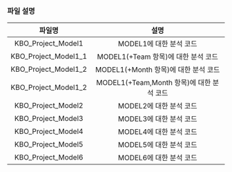 ### 파일 설명



|파일명|설명|
|:--------------------------------------:|:--------------------------------------------------------:|
|KBO_Project_Model1 | MODEL1에 대한 분석 코드|
|KBO_Project_Model1_1 | MODEL1(+Team 항목)에 대한 분석 코드|
|KBO_Project_Model1_2 | MODEL1(+Month 항목)에 대한 분석 코드|
|KBO_Project_Model1_2 | MODEL1(+Team,Month 항목)에 대한 분석 코드|
|KBO_Project_Model2 | MODEL2에 대한 분석 코드|
|KBO_Project_Model3 | MODEL3에 대한 분석 코드|
|KBO_Project_Model4 | MODEL4에 대한 분석 코드|
|KBO_Project_Model5 | MODEL5에 대한 분석 코드|
|KBO_Project_Model6 | MODEL6에 대한 분석 코드|

